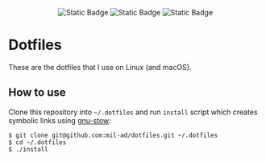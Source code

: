 <p align="center">
    <img alt="Static Badge" src="https://img.shields.io/badge/OS-Arch_Linux-blue">
    <img alt="Static Badge" src="https://img.shields.io/badge/WM-i3-285577">
    <img alt="Static Badge" src="https://img.shields.io/badge/Terminal-Kitty-black">
</p>

# Dotfiles

These are the dotfiles that I use on Linux (and macOS).

## How to use

Clone this repository into `~/.dotfiles` and run `install` script which creates symbolic links using [gnu-stow](https://www.gnu.org/software/stow/):

```
$ git clone git@github.com:mil-ad/dotfiles.git ~/.dotfiles
$ cd ~/.dotfiles
$ ./install
```

